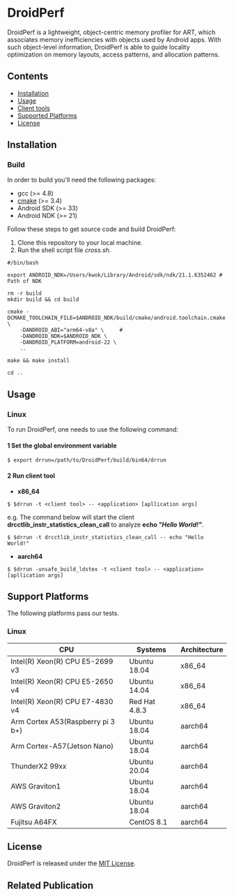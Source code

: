 # DroidPerf

DroidPerf is a lightweight, object-centric memory profiler for ART, which associates memory
inefficiencies with objects used by Android apps. With such object-level information, DroidPerf is able to guide locality optimization on memory layouts, access patterns, and allocation patterns.


## Contents

-   [Installation](#installation)
-   [Usage](#usage)
-   [Client tools](#client-tools)
-   [Supported Platforms](#support-platforms)
-   [License](#license)

## Installation



### Build

In order to build you'll need the following packages:

- gcc (>= 4.8)
- [cmake](https://cmake.org/download/) (>= 3.4)
- Android SDK (>= 33)
- Android NDK (>= 21)


Follow these steps to get source code and build DroidPerf:

1. Clone this repository to your local machine.
2. Run the shell script file *cross.sh*.

```shell
#/bin/bash

export ANDROID_NDK=/Users/kwok/Library/Android/sdk/ndk/21.1.6352462 # Path of NDK

rm -r build
mkdir build && cd build

cmake -DCMAKE_TOOLCHAIN_FILE=$ANDROID_NDK/build/cmake/android.toolchain.cmake \
	-DANDROID_ABI="arm64-v8a" \     # 
	-DANDROID_NDK=$ANDROID_NDK \
	-DANDROID_PLATFORM=android-22 \
	..

make && make install

cd ..

```

## Usage

### Linux

To run DroidPerf, one needs to use the following command:

#### 1 Set the global environment variable

```console
$ export drrun=/path/to/DroidPerf/build/bin64/drrun
```

#### 2 Run client tool

-   **x86_64**

```console
$ $drrun -t <client tool> -- <application> [apllication args]
```

e.g. The command below will start the client **drcctlib_instr_statistics_clean_call** to analyze **echo _"Hello World!"_**.

```console
$ $drrun -t drcctlib_instr_statistics_clean_call -- echo "Hello World!"
```

-   **aarch64**

```console
$ $drrun -unsafe_build_ldstex -t <client tool> -- <application> [apllication args]
```


## Support Platforms

The following platforms pass our tests.

### Linux

| CPU                               | Systems       | Architecture |
| --------------------------------- | ------------- | ------------ |
| Intel(R) Xeon(R) CPU E5-2699 v3   | Ubuntu 18.04  | x86_64       |
| Intel(R) Xeon(R) CPU E5-2650 v4   | Ubuntu 14.04  | x86_64       |
| Intel(R) Xeon(R) CPU E7-4830 v4   | Red Hat 4.8.3 | x86_64       |
| Arm Cortex A53(Raspberry pi 3 b+) | Ubuntu 18.04  | aarch64      |
| Arm Cortex-A57(Jetson Nano)       | Ubuntu 18.04  | aarch64      |
| ThunderX2 99xx                    | Ubuntu 20.04  | aarch64      |
| AWS Graviton1                     | Ubuntu 18.04  | aarch64      |
| AWS Graviton2                     | Ubuntu 18.04  | aarch64      |
| Fujitsu A64FX                     | CentOS 8.1    | aarch64      |


## License

DroidPerf is released under the [MIT License](http://www.opensource.org/licenses/MIT).

## Related Publication
